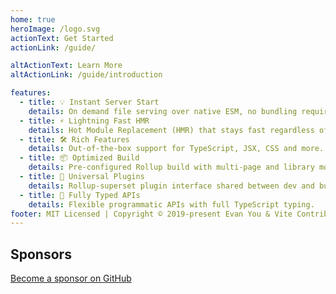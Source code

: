 ```yaml
---
home: true
heroImage: /logo.svg
actionText: Get Started
actionLink: /guide/

altActionText: Learn More
altActionLink: /guide/introduction

features:
  - title: 💡 Instant Server Start
    details: On demand file serving over native ESM, no bundling required!
  - title: ⚡️ Lightning Fast HMR
    details: Hot Module Replacement (HMR) that stays fast regardless of app size.
  - title: 🛠️ Rich Features
    details: Out-of-the-box support for TypeScript, JSX, CSS and more.
  - title: 📦 Optimized Build
    details: Pre-configured Rollup build with multi-page and library mode support.
  - title: 🔩 Universal Plugins
    details: Rollup-superset plugin interface shared between dev and build.
  - title: 🔑 Fully Typed APIs
    details: Flexible programmatic APIs with full TypeScript typing.
footer: MIT Licensed | Copyright © 2019-present Evan You & Vite Contributors
---
```


<div class="frontpage sponsors">
  <h2>Sponsors</h2>
  <a v-for="{ href, src, name } of sponsors" :href="href" target="_blank" rel="noopener" aria-label="sponsor-img">
    <img :src="src" :alt="name">
  </a>
  <br>
  <a href="https://github.com/sponsors/yyx990803" target="_blank" rel="noopener">Become a sponsor on GitHub</a>
</div>

<script setup>
import sponsors from './.vitepress/theme/sponsors.json'
</script>
